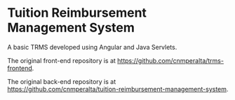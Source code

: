# Tuition Reimbursement Management System
A basic TRMS developed using Angular and Java Servlets.

The original front-end repository is at https://github.com/cnmperalta/trms-frontend.

The original back-end repository is at https://github.com/cnmperalta/tuition-reimbursement-management-system.